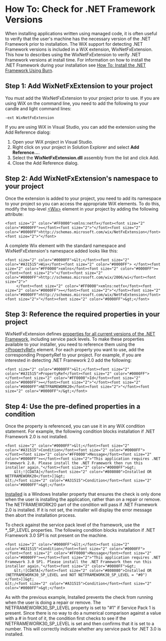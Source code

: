 # How To: Check for .NET Framework Versions

When installing applications written using managed code, it is often useful to verify that the user&apos;s machine has the necessary version of the .NET Framework prior to installation. The WiX support for detecting .NET Framework versions is included in a WiX extension, WixNetFxExtension. This how to describes using the WixNetFxExtension to verify .NET Framework versions at install time. For information on how to install the .NET Framework during your installation see [How To: Install the .NET Framework Using Burn](install_dotnet.md).

## Step 1: Add WixNetFxExtension to your project
You must add the WixNetFxExtension to your project prior to use. If you are using WiX on the command line, you need to add the following to your candle and light command lines:

    -ext WixNetFxExtension

If you are using WiX in Visual Studio, you can add the extension using the Add Reference dialog:

1. Open your WiX project in Visual Studio.
1. Right click on your project in Solution Explorer and select <strong>Add Reference...</strong>.
1. Select the <strong>WixNetFxExtension.dll</strong> assembly from the list and click Add.
1. Close the Add Reference dialog.

## Step 2: Add WixNetFxExtension&apos;s namespace to your project
Once the extension is added to your project, you need to add its namespace to your project so you can access the appropriate WiX elements. To do this, modify the top-level [&lt;Wix&gt;](../../xsd/wix/wix/wix.md) element in your project by adding the following attribute:

```
<font size="2" color="#FF0000">xmlns:netfx</font><font size="2" color="#0000FF">=</font><font size="2">"</font><font size="2" color="#0000FF">http://schemas.microsoft.com/wix/NetFxExtension</font><font size="2">"</font>
```

A complete Wix element with the standard namespace and WixNetFxExtension&apos;s namespace added looks like this:

```
<font size="2" color="#0000FF">&lt;</font><font size="2" color="#A31515">Wix</font><font size="2" color="#0000FF"> </font><font size="2" color="#FF0000">xmlns</font><font size="2" color="#0000FF">=</font><font size="2">"</font><font size="2" color="#0000FF">http://schemas.microsoft.com/wix/2006/wi</font><font size="2">"
     </font><font size="2" color="#FF0000">xmlns:netfx</font><font size="2" color="#0000FF">=</font><font size="2">"</font><font size="2" color="#0000FF">http://schemas.microsoft.com/wix/NetFxExtension</font><font size="2">"</font><font size="2" color="#0000FF">&gt;</font>
```

## Step 3: Reference the required properties in your project
WixNetFxExtension defines [properties for all current versions of the .NET Framework](../../customactions/wixnetfxextension.md), including service pack levels. To make these properties available to your installer, you need to reference them using the [&lt;PropertyRef&gt;](../../xsd/wix/propertyref.md) element. For each property you want to use, add the corresponding PropertyRef to your project. For example, if you are interested in detecting .NET Framework 2.0 add the following:

```
<font size="2" color="#0000FF">&lt;</font><font size="2" color="#A31515">PropertyRef</font><font size="2" color="#0000FF"> </font><font size="2" color="#FF0000">Id</font><font size="2" color="#0000FF">=</font><font size="2">"</font><font size="2" color="#0000FF">NETFRAMEWORK20</font><font size="2">"</font><font size="2" color="#0000FF">/&gt;</font>
```

## Step 4: Use the pre-defined properties in a condition
Once the property is referenced, you can use it in any WiX condition statement. For example, the following condition blocks installation if .NET Framework 2.0 is not installed.

```
<font size="2" color="#0000FF">&lt;</font><font size="2" color="#A31515">Condition</font><font size="2" color="#0000FF"> </font><font size="2" color="#FF0000">Message</font><font size="2" color="#0000FF">=</font><font size="2">"This application requires .NET Framework 2.0. Please install the .NET Framework then run this installer again."</font><font size="2" color="#0000FF">&gt;
    &lt;![CDATA[</font><font size="2" color="#808080">Installed OR NETFRAMEWORK20</font>]]&gt;
&lt;/<font size="2" color="#A31515">Condition</font><font size="2" color="#0000FF">&gt;</font>
```

<a href="http://msdn.microsoft.com/library/aa369297.aspx" target="_blank">Installed</a> is a Windows Installer property that ensures the check is only done when the user is installing the application, rather than on a repair or remove. The NETFRAMEWORK20 part of the condition will pass if .NET Framework 2.0 is installed. If it is not set, the installer will display the error message then abort the installation process.

To check against the service pack level of the framework, use the *\_SP\_LEVEL properties. The following condition blocks installation if .NET Framework 3.0 SP1 is not present on the machine.

```
<font size="2" color="#0000FF">&lt;</font><font size="2" color="#A31515">Condition</font><font size="2" color="#0000FF"> </font><font size="2" color="#FF0000">Message</font><font size="2" color="#0000FF">=</font><font size="2">"This application requires .NET Framework 3.0 SP1. Please install the .NET Framework then run this installer again."</font><font size="2" color="#0000FF">&gt;
    &lt;![CDATA[</font><font size="2" color="#808080">Installed OR (NETFRAMEWORK30_SP_LEVEL and NOT NETFRAMEWORK30_SP_LEVEL = "#0")</font>]]&gt;
&lt;/<font size="2" color="#A31515">Condition</font><font size="2" color="#0000FF">&gt;</font>
```

As with the previous example, Installed prevents the check from running when the user is doing a repair or remove. The NETFRAMEWORK30\_SP\_LEVEL property is set to &quot;#1&quot; if Service Pack 1 is present. Since there is no way to do a numerical comparison against a value with a # in front of it, the condition first checks to see if the NETFRAMEWORK30\_SP\_LEVEL is set and then confirms that it is set to a number. This will correctly indicate whether any service pack for .NET 3.0 is installed.
